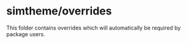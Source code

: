 # simtheme/overrides

This folder contains overrides which will automatically be required by package users.
